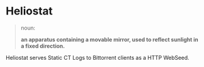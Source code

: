 
# Heliostat 

> noun:
>
>   **an apparatus containing a movable mirror, used to reflect sunlight in a fixed direction.**

Heliostat serves Static CT Logs to Bittorrent clients as a HTTP WebSeed. 
